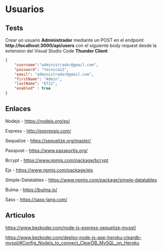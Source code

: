 # Usuarios

## Tests

Crear un usuario **Administrador** mediante un POST en el endpoint **http://localhost:3000/api/users**
con el siguiente body request desde la extension del Visual Studio Code **Thunder Client**

```json
{
    "username":"administrador@gmail.com",
    "password": "tecnica12",
    "email": "administrador@gmail.com",
    "firstName": "Admin",
    "lastName": "ET12",
    "enabled" : true
}
```

## Enlaces

Nodejs - https://nodejs.org/es/

Express - http://expressjs.com/

Sequalize - https://sequelize.org/master/

Passpost - https://www.passportjs.org/

Bcrypt - https://www.npmjs.com/package/bcrypt

Ejs - https://www.npmjs.com/package/ejs

Simple-Datatables - https://www.npmjs.com/package/simple-datatables

Bulma - https://bulma.io/

Sass - https://sass-lang.com/

## Articulos

https://www.bezkoder.com/node-js-express-sequelize-mysql/

https://www.bezkoder.com/deploy-node-js-app-heroku-cleardb-mysql/#Config_Nodejs_to_connect_ClearDB_MySQL_on_Heroku
